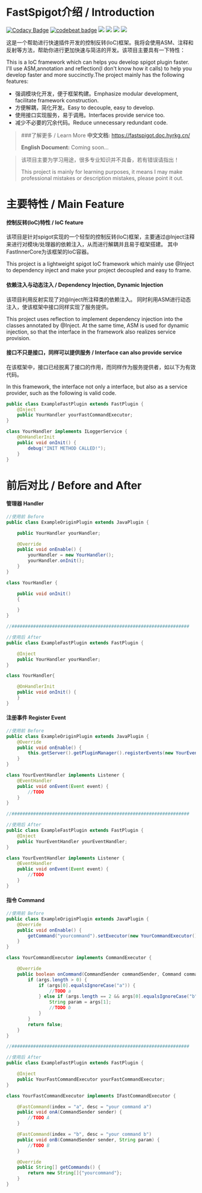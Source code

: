 # FastSpigot介绍 / Introduction
[![Codacy Badge](https://app.codacy.com/project/badge/Grade/cd503329e69a48439a0aa1d8cb115b0b)](https://www.codacy.com/gh/HyrKG/FastSpigot/dashboard?utm_source=github.com&amp;utm_medium=referral&amp;utm_content=HyrKG/FastSpigot&amp;utm_campaign=Badge_Grade)
[![codebeat badge](https://codebeat.co/badges/e83a46a7-aa0a-4dbd-ac26-a68ca734dfd4)](https://codebeat.co/projects/github-com-hyrkg-fastspigot-master)
![](https://img.shields.io/badge/minecraft-1.12.2-blue.svg)
![](https://img.shields.io/badge/framework-IoC-red.svg)
![](https://img.shields.io/badge/language-Java-orange.svg)
![](https://img.shields.io/badge/license-GNU-purple.svg)

这是一个帮助进行快速插件开发的控制反转(IoC)框架。我将会使用ASM、注释和反射等方法，帮助你进行更加快速与简洁的开发。该项目主要具有一下特性：

This is a IoC framework which can helps you develop spigot plugin faster.
I'll use ASM,annotation and reflection(I don't know how it calls) to help you develop faster and more succinctly.The project mainly has the following features:
- 强调模块化开发，便于框架构建。Emphasize modular development, facilitate framework construction.
- 方便解耦，简化开发。Easy to decouple, easy to develop.
- 使用接口实现服务，易于调用。Interfaces provide service too.
- 减少不必要的冗余代码。Reduce unnecessary redundant code.
> ###了解更多 / Learn More
> __中文文档:__ https://fastspigot.doc.hyrkg.cn/
>
> __English Document:__ Coming soon...

>该项目主要为学习用途，很多专业知识并不具备，若有错误请指出！
>
> This project is mainly for learning purposes, it means I may make professional mistakes or description mistakes,
> please point it out.
# 主要特性 / Main Feature
#### 控制反转(IoC)特性 / IoC feature
该项目是针对spigot实现的一个轻型的控制反转(IoC)框架，主要通过@Inject注释来进行对模块/处理器的依赖注入，从而进行解耦并且易于框架搭建。
其中FastInnerCore为该框架的IoC容器。

This project is a lightweight spigot IoC framework which mainly use @Inject to dependency inject and make your project decoupled and easy to frame.
#### 依赖注入与动态注入 / Dependency Injection, Dynamic Injection
该项目利用反射实现了对@Inject所注释类的依赖注入。
同时利用ASM进行动态注入，使该框架中接口同样实现了服务提供。

This project uses reflection to implement dependency injection into the classes annotated by @Inject.
At the same time, ASM is used for dynamic injection, so that the interface in the framework also realizes service provision.
#### 接口不只是接口，同样可以提供服务 / Interface can also provide service
在该框架中，接口已经脱离了接口的作用，而同样作为服务提供者，如以下为有效代码。

In this framework, the interface not only a interface, but also as a service provider, such as the following is valid code.
```Java
public class ExampleFastPlugin extends FastPlugin { 
    @Inject
    public YourHandler yourFastCommandExecutor;
}

class YourHandler implements ILoggerService {
    @OnHandlerInit
    public void onInit() {
        debug("INIT METHOD CALLED!");
    }
}
```
# 前后对比 / Before and After
#### 管理器 Handler
```Java
//使用前 Before
public class ExampleOriginPlugin extends JavaPlugin {

    public YourHandler yourHandler;

    @Override
    public void onEnable() {
        yourHandler = new YourHandler();
        yourHandler.onInit();
    }
}

class YourHandler {

    public void onInit()
    {

    }
}

//##################################################################

//使用后 After
public class ExampleFastPlugin extends FastPlugin {

    @Inject
    public YourHandler yourHandler;
}

class YourHandler{

    @OnHandlerInit
    public void onInit() {
    }
}
```
#### 注册事件 Register Event
```Java
//使用前 Before
public class ExampleOriginPlugin extends JavaPlugin {
    @Override
    public void onEnable() {
        this.getServer().getPluginManager().registerEvents(new YourEventHandler(), this);
    }
}

class YourEventHandler implements Listener {
    @EventHandler
    public void onEvent(Event event) {
        //TODO
    }
}

//##################################################################

//使用后 After
public class ExampleFastPlugin extends FastPlugin {
    @Inject
    public YourEventHandler yourEventHandler;
}

class YourEventHandler implements Listener {
    @EventHandler
    public void onEvent(Event event) {
        //TODO
    }
}
```
####  指令 Command
```Java
//使用前 Before
public class ExampleOriginPlugin extends JavaPlugin {
    @Override
    public void onEnable() {
        getCommand("yourcommand").setExecutor(new YourCommandExecutor());
    }
}

class YourCommandExecutor implements CommandExecutor {

    @Override
    public boolean onCommand(CommandSender commandSender, Command command, String label, String[] args) {
        if (args.length > 0) {
            if (args[0].equalsIgnoreCase("a")) {
                //TODO a
            } else if (args.length == 2 && args[0].equalsIgnoreCase("b")) {
                String param = args[1];
                //TODO b
            }
        }
        return false;
    }
}

//##################################################################

//使用后 After
public class ExampleFastPlugin extends FastPlugin {

    @Inject
    public YourFastCommandExecutor yourFastCommandExecutor;
}

class YourFastCommandExecutor implements IFastCommandExecutor {

    @FastCommand(index = "a", desc = "your command a")
    public void onA(CommandSender sender) {
        //TODO A
    }

    @FastCommand(index = "b", desc = "your command b")
    public void onB(CommandSender sender, String param) {
        //TODO B
    }

    @Override
    public String[] getCommands() {
        return new String[]{"yourcommand"};
    }
}
```